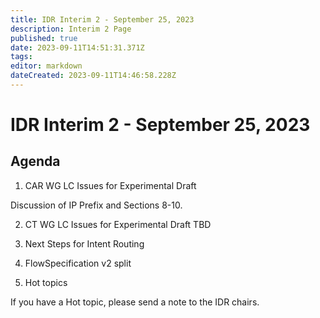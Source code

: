 ```yaml
---
title: IDR Interim 2 - September 25, 2023 
description: Interim 2 Page
published: true
date: 2023-09-11T14:51:31.371Z
tags: 
editor: markdown
dateCreated: 2023-09-11T14:46:58.228Z
---
```


# IDR Interim 2 - September 25, 2023

## Agenda
1. CAR WG LC Issues for Experimental Draft

Discussion of IP Prefix and Sections 8-10. 

2. CT WG LC Issues for Experimental Draft
TBD 

3. Next Steps for Intent Routing 

4. FlowSpecification v2 split 

5. Hot topics 

If you have a Hot topic, please send a note to the IDR chairs. 

